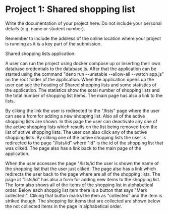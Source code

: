 # Project 1: Shared shopping list

Write the documentation of your project here. Do not include your personal
details (e.g. name or student number).

Remember to include the address of the online location where your project is
running as it is a key part of the submission.




Shared shopping lists application:

A user can run the project using docker compose up or inserting their own database credentials to the database.js. After that the application can be started using the command "deno run --unstable --allow-all --watch app.js" on the root folder of the application.
When the application opens up the user can see the heading of Shared shopping lists and some statistics of the application. The statistics show the sotal number of shopping lists and the total number of shopping list items. The main page has also a link to the lists.

By cliking the link the user is redirected to the "/lists" page where the user can see a from for adding a new shopping list. Also all of the active shopping lists are shown. In this page the user can deactivate any one of the active shopping lists which results on the list being removed from the list of active shopping lists. The user can also click any of the active shopping lists. By cliking one of the active shopping lists the user is redirected to the page "/lists/id" where "id" is the id of the shopping list that was cliked. The page also has a link back to the main page of the application.

When the user accesses the page "/lists/id the user is shown the name of the shopping list that the user just cliked. The page also has a link which redirects the user back to the page where are all of the shopping lists. The page at "lists/id" has also a form for adding new items to the shopping list. The form also shows all of the items of the shopping list in alphabetical order. Below each shoppig list item there is a button that says "Mark collected!". Cliking that button marks the item as "collected" and the item is striked though. The shopping list items that are collected are shown below the not collected items in the page in alphabetical order. 
